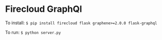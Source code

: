 
# Firecloud GraphQl

To install: 
`` $ pip install firecloud flask graphene>=2.0.0 flask-graphql ``

To run:
`` $ python server.py ``

